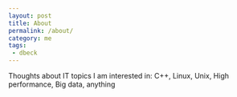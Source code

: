 ```yaml
---
layout: post
title: About
permalink: /about/
category: me
tags:
 - dbeck
---
```


Thoughts about IT topics I am interested in: C++, Linux, Unix, High performance, Big data, anything


